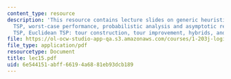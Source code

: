 ```yaml
---
content_type: resource
description: 'This resource contains lecture slides on generic heuristics for the
  TSP, worst-case performance, probabilistic analysis and asymptotic result for Euclidean
  TSP, Euclidean TSP: tour construction, tour improvement, hybrids, and related references.'
file: https://ol-ocw-studio-app-qa.s3.amazonaws.com/courses/1-203j-logistical-and-transportation-planning-methods-fall-2006/6e544151abff66194a6881eb93dcb189_lec15.pdf
file_type: application/pdf
resourcetype: Document
title: lec15.pdf
uid: 6e544151-abff-6619-4a68-81eb93dcb189
---
```

